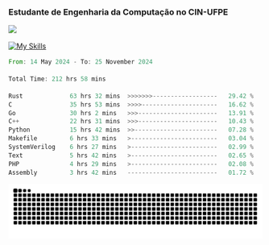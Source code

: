 
### Estudante de Engenharia da Computação no CIN-UFPE
<div>
      <!--<img width=400 src="https://github-readme-stats.vercel.app/api?username=Zed201&show_icons=true&theme=tokyonight" /-->
      <img width=400 src='https://leetcode.card.workers.dev/Zed201?theme=nord&font=baloo&extension=null' />
</div>


[![My Skills](https://skillicons.dev/icons?i=c,cpp,rust,py,java,neovim&theme=dark)](https://skillicons.dev)

<!--START_SECTION:waka-->

```rust
From: 14 May 2024 - To: 25 November 2024

Total Time: 212 hrs 58 mins

Rust             63 hrs 32 mins  >>>>>>>------------------   29.42 %
C                35 hrs 53 mins  >>>>---------------------   16.62 %
Go               30 hrs 2 mins   >>>----------------------   13.91 %
C++              22 hrs 31 mins  >>>----------------------   10.43 %
Python           15 hrs 42 mins  >>-----------------------   07.28 %
Makefile         6 hrs 33 mins   >------------------------   03.04 %
SystemVerilog    6 hrs 27 mins   >------------------------   02.99 %
Text             5 hrs 42 mins   >------------------------   02.65 %
PHP              4 hrs 29 mins   >------------------------   02.08 %
Assembly         3 hrs 42 mins   -------------------------   01.72 %
```

<!--END_SECTION:waka-->

<picture>
  <source media="(prefers-color-scheme: dark)" srcset="https://github.com/Zed201/Zed201/blob/output/github-contribution-grid-snake-dark.svg" />
  <img alt="github-snake" src="https://github.com/Zed201/Zed201/blob/output/github-contribution-grid-snake-dark.svg" />
</picture>

